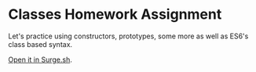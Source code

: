 # Classes Homework Assignment

Let's practice using constructors, prototypes, some more as well as ES6's class based syntax.

[Open it in Surge.sh](http://tiy-ikennaugwuh-classes.surge.sh).
